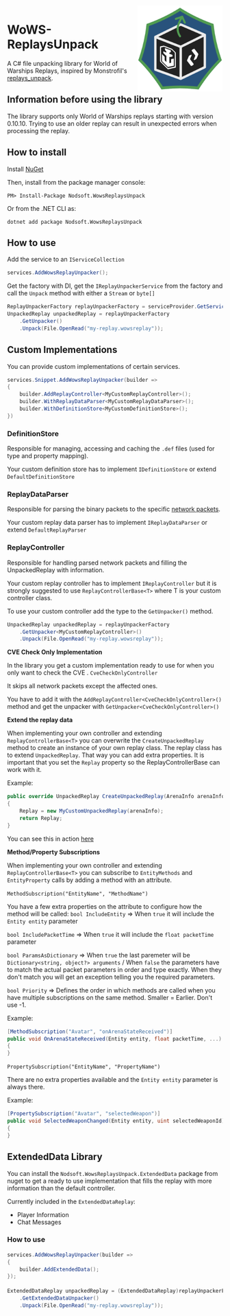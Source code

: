 
<img align="right" src="Nodsoft.WowsReplaysUnpack/logo.png" alt="logo" width="200"/>

# WoWS-ReplaysUnpack
A C# file unpacking library for World of Warships Replays, inspired by Monstrofil's [replays_unpack](https://github.com/Monstrofil/replays_unpack/).

## Information before using the library
The library supports only World of Warships replays starting with version 0.10.10. 
Trying to use an older replay can result in unexpected errors when processing the replay.

## How to install
Install  [NuGet](http://docs.nuget.org/docs/start-here/installing-nuget)

Then, install from the package manager console:

```
PM> Install-Package Nodsoft.WowsReplaysUnpack
```
Or from the .NET CLI as:
```
dotnet add package Nodsoft.WowsReplaysUnpack
```

## How to use
Add the service to an `IServiceCollection`
```csharp
services.AddWowsReplayUnpacker();
```
Get the factory with DI, get the `IReplayUnpackerService` from the factory and call the `Unpack` method with either a `Stream` or `byte[]`
```csharp
ReplayUnpackerFactory replayUnpackerFactory = serviceProvider.GetService<ReplayUnpackerFactory>();
UnpackedReplay unpackedReplay = replayUnpackerFactory
	.GetUnpacker()
	.Unpack(File.OpenRead("my-replay.wowsreplay"));
```
## Custom Implementations
You can provide custom implementations of certain services.
```csharp
services.Snippet.AddWowsReplayUnpacker(builder =>
{
	builder.AddReplayController<MyCustomReplayController>();
	builder.WithReplayDataParser<MyCustomReplayDataParser>();
	builder.WithDefinitionStore<MyCustomDefinitionStore>();
})
```
### DefinitionStore
Responsible for managing, accessing and caching the `.def` files (used for type and property mapping).

Your custom definition store has to implement `IDefinitionStore` or extend `DefaultDefinitionStore`


### ReplayDataParser
Responsible for parsing the binary packets to the specific [network packets](Nodsoft.WowsReplaysUnpack.Core/Network/Packets).

Your custom replay data parser has to implement `IReplayDataParser` or extend `DefaultReplayParser`

### ReplayController
Responsible for handling parsed network packets and filling the UnpackedReplay with information.

Your custom replay controller has to implement `IReplayController` but it is strongly suggested to use `ReplayControllerBase<T>` where T is your custom controller class.

To use your custom controller add the type to the `GetUnpacker()` method.
```csharp
UnpackedReplay unpackedReplay = replayUnpackerFactory
	.GetUnpacker<MyCustomReplayController>()
	.Unpack(File.OpenRead("my-replay.wowsreplay"));
```
**CVE Check Only Implementation**

In the library you get a custom implementation ready to use for when you only want to check the CVE .
`CveCheckOnlyController`

It skips all network packets except the affected ones.

You have to add it with the `AddReplayController<CveCheckOnlyController>()` method and get the unpacker with `GetUnpacker<CveCheckOnlyController>()`

**Extend the replay data**

When implementing your own controller and extending `ReplayControllerBase<T>` you can overwrite the `CreateUnpackedReplay` method to create an instance of your own replay class.
The replay class has to extend `UnpackedReplay`. 
That way you can add extra properties.
It is important that you set the `Replay` property so the ReplayControllerBase can work with it.

Example:
```csharp
public override UnpackedReplay CreateUnpackedReplay(ArenaInfo arenaInfo)
{
	Replay = new MyCustomUnpackedReplay(arenaInfo);
	return Replay;
}
```
You can see this in action [here](Nodsoft.WowsReplaysUnpack.ExtendedData/ExtendedDataController.cs)

**Method/Property Subscriptions**

When implementing your own controller and extending `ReplayControllerBase<T>` you can subscribe to `EntityMethods` and `EntityProperty` calls by adding a method with an attribute.

`MethodSubscription("EntityName", "MethodName")`

You have a few extra properties on the attribute to configure how the method will be called:
`bool IncludeEntity` => When `true` it will include the `Entity entity` parameter

`bool IncludePacketTime` => When `true` it will include the `float packetTime` parameter

`bool ParamsAsDictionary` => When `true` the last paremeter will be `Dictionary<string, object?> arguments` / When `false` the parameters have to match the actual packet parameters in order and type exactly. When they don't match you will get an exception telling you the required parameters.

`bool Priority` => Defines the order in which methods are called when you have multiple subscriptions on the same method. Smaller = Earlier. Don't use -1.

Example:
```csharp
[MethodSubscription("Avatar", "onArenaStateReceived")]
public void OnArenaStateReceived(Entity entity, float packetTime, ...)
{
}
```

`PropertySubscription("EntityName", "PropertyName")`

There are no extra properties available and the `Entity entity` parameter is always there.

Example:

```csharp
[PropertySubscription("Avatar", "selectedWeapon")]
public void SelectedWeaponChanged(Entity entity, uint selectedWeaponId)
{
}
```

## ExtendedData Library
You can install the `Nodsoft.WowsReplaysUnpack.ExtendedData` package from nuget to get a ready to use implementation that fills the replay with more information than the default controller.

Currently included in the `ExtendedDataReplay`:

 - Player Information
 - Chat Messages

### How to use
```csharp
services.AddWowsReplayUnpacker(builder =>
{
	builder.AddExtendedData();
});

ExtendedDataReplay unpackedReplay = (ExtendedDataReplay)replayUnpackerFactory
	.GetExtendedDataUnpacker()
	.Unpack(File.OpenRead("my-replay.wowsreplay"));
```
